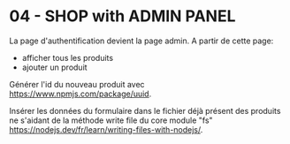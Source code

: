 # 04 - SHOP with ADMIN PANEL

La page d'authentification devient la page admin.
A partir de cette page:
- afficher tous les produits
- ajouter un produit

Générer l'id du nouveau produit avec https://www.npmjs.com/package/uuid.

Insérer les données du formulaire dans le fichier déjà présent des produits ne s'aidant de la méthode write file du core module "fs" https://nodejs.dev/fr/learn/writing-files-with-nodejs/.

